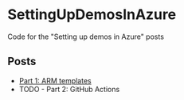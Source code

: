 # SettingUpDemosInAzure

Code for the "Setting up demos in Azure" posts

## Posts

- [Part 1: ARM templates](https://blog.codingmilitia.com/2021/03/07/setting-up-demos-in-azure-part-1-arm-templates/)
- TODO - Part 2: GitHub Actions